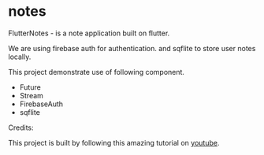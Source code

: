 # notes

FlutterNotes - is a note application built on flutter.

We are using firebase auth for authentication. and sqflite to store user notes locally.

This project demonstrate use of following component.

- Future
- Stream
- FirebaseAuth
- sqflite


Credits: 

This project is built by following this amazing tutorial on [youtube](https://www.youtube.com/watch?v=IfUjHNODRoM&list=PL6yRaaP0WPkVtoeNIGqILtRAgd3h2CNpT&index=2). 


